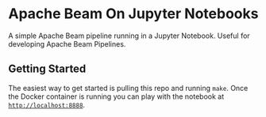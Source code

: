# Apache Beam On Jupyter Notebooks

A simple Apache Beam pipeline running in a Jupyter Notebook. Useful for developing Apache Beam Pipelines.

## Getting Started

The easiest way to get started is pulling this repo and running `make`. Once the Docker container is running you can play with the notebook at [`http://localhost:8888`](http://localhost:8888).
